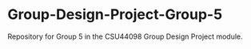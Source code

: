 # Group-Design-Project-Group-5
Repository for Group 5 in the CSU44098 Group Design Project module. 
